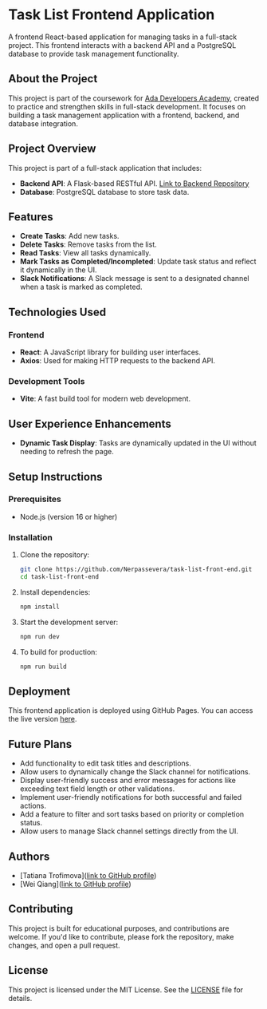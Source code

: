 
# Task List Frontend Application

A frontend React-based application for managing tasks in a full-stack project. This frontend interacts with a backend API and a PostgreSQL database to provide task management functionality.

## About the Project

This project is part of the coursework for [Ada Developers Academy](https://adadevelopersacademy.org/), created to practice and strengthen skills in full-stack development. It focuses on building a task management application with a frontend, backend, and database integration.

## Project Overview

This project is part of a full-stack application that includes:
- **Backend API**: A Flask-based RESTful API. [Link to Backend Repository](https://github.com/Nerpassevera/task-list-api)
- **Database**: PostgreSQL database to store task data.

## Features

- **Create Tasks**: Add new tasks.
- **Delete Tasks**: Remove tasks from the list.
- **Read Tasks**: View all tasks dynamically.
- **Mark Tasks as Completed/Incompleted**: Update task status and reflect it dynamically in the UI.
- **Slack Notifications**: A Slack message is sent to a designated channel when a task is marked as completed.

## Technologies Used

### Frontend
- **React**: A JavaScript library for building user interfaces.
- **Axios**: Used for making HTTP requests to the backend API.

### Development Tools
- **Vite**: A fast build tool for modern web development.

## User Experience Enhancements

- **Dynamic Task Display**: Tasks are dynamically updated in the UI without needing to refresh the page.

## Setup Instructions

### Prerequisites
- Node.js (version 16 or higher)

### Installation

1. Clone the repository:
    ```bash
    git clone https://github.com/Nerpassevera/task-list-front-end.git
    cd task-list-front-end
    ```

2. Install dependencies:
    ```bash
    npm install
    ```

3. Start the development server:
    ```bash
    npm run dev
    ```

4. To build for production:
    ```bash
    npm run build
    ```

## Deployment

This frontend application is deployed using GitHub Pages. You can access the live version [here](https://nerpassevera.github.io/task-list-front-end).

## Future Plans

- Add functionality to edit task titles and descriptions.
- Allow users to dynamically change the Slack channel for notifications.
- Display user-friendly success and error messages for actions like exceeding text field length or other validations.
- Implement user-friendly notifications for both successful and failed actions.
- Add a feature to filter and sort tasks based on priority or completion status.
- Allow users to manage Slack channel settings directly from the UI.

## Authors

- [Tatiana Trofimova]([link to GitHub profile](https://github.com/Nerpassevera))
- [Wei Qiang]([link to GitHub profile](https://github.com/hintow))
  
## Contributing

This project is built for educational purposes, and contributions are welcome. If you'd like to contribute, please fork the repository, make changes, and open a pull request.

## License

This project is licensed under the MIT License. See the [LICENSE](LICENSE) file for details.
